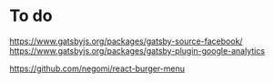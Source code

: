 # To do

https://www.gatsbyjs.org/packages/gatsby-source-facebook/
https://www.gatsbyjs.org/packages/gatsby-plugin-google-analytics

https://github.com/negomi/react-burger-menu
